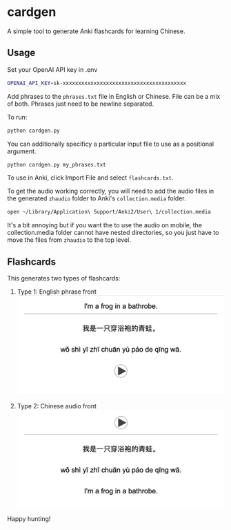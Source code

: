# cardgen

A simple tool to generate Anki flashcards for learning Chinese.

## Usage

Set your OpenAI API key in .env

```bash
OPENAI_API_KEY=sk-xxxxxxxxxxxxxxxxxxxxxxxxxxxxxxxxxxxxxxxx
```

Add phrases to the `phrases.txt` file in English or Chinese. File can be a mix of both. Phrases just need to be newline separated.

To run:

```bash
python cardgen.py
```
You can additionally specificy a particular input file to use as a positional argument.

```bash
python cardgen.py my_phrases.txt
```

To use in Anki, click Import File and select `flashcards.txt`.

To get the audio working correctly, you will need to add the audio files in the generated `zhaudio` folder to Anki's `collection.media` folder.

```bash
open ~/Library/Application\ Support/Anki2/User\ 1/collection.media
```

It's a bit annoying but if you want the to use the audio on mobile, the collection.media folder cannot have nested directories, so you just have to move the files from `zhaudio` to the top level. 

## Flashcards

This generates two types of flashcards:

1. Type 1: English phrase front
![Type 1: English phrase front](imgs/card0.png)

2. Type 2: Chinese audio front
![Type 2: Chinese audio front](imgs/card1.png)

Happy hunting!
